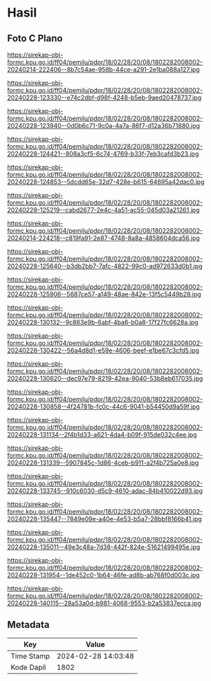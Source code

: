# Hasil

## Foto C Plano

https://sirekap-obj-formc.kpu.go.id/ff04/pemilu/pdpr/18/02/28/20/08/1802282008002-20240214-222406--8b7c54ae-958b-44ce-a291-2e1ba088a127.jpg

https://sirekap-obj-formc.kpu.go.id/ff04/pemilu/pdpr/18/02/28/20/08/1802282008002-20240228-123330--e74c2dbf-d98f-4248-b5eb-9aed20478737.jpg

https://sirekap-obj-formc.kpu.go.id/ff04/pemilu/pdpr/18/02/28/20/08/1802282008002-20240228-123940--0d0b6c71-9c0a-4a7a-86f7-d12a36b71880.jpg

https://sirekap-obj-formc.kpu.go.id/ff04/pemilu/pdpr/18/02/28/20/08/1802282008002-20240228-124421--808a3cf5-6c74-4769-b33f-7eb3cafd3b23.jpg

https://sirekap-obj-formc.kpu.go.id/ff04/pemilu/pdpr/18/02/28/20/08/1802282008002-20240228-124853--5dcdd65e-32d7-428e-b615-64695a42dac0.jpg

https://sirekap-obj-formc.kpu.go.id/ff04/pemilu/pdpr/18/02/28/20/08/1802282008002-20240228-125219--cabd2677-2e4c-4a51-ac55-045d03a21261.jpg

https://sirekap-obj-formc.kpu.go.id/ff04/pemilu/pdpr/18/02/28/20/08/1802282008002-20240214-224218--c819fa91-2e87-4748-8a8a-4858604dca56.jpg

https://sirekap-obj-formc.kpu.go.id/ff04/pemilu/pdpr/18/02/28/20/08/1802282008002-20240228-125640--b3db2bb7-7afc-4822-99c0-ad972633d0b1.jpg

https://sirekap-obj-formc.kpu.go.id/ff04/pemilu/pdpr/18/02/28/20/08/1802282008002-20240228-125906--5687ce57-a149-48ae-842e-13f5c5449b28.jpg

https://sirekap-obj-formc.kpu.go.id/ff04/pemilu/pdpr/18/02/28/20/08/1802282008002-20240228-130132--9c863e9b-6abf-4ba6-b0a8-17f27fc6628a.jpg

https://sirekap-obj-formc.kpu.go.id/ff04/pemilu/pdpr/18/02/28/20/08/1802282008002-20240228-130422--56a4d8d1-e59e-4606-beef-e1be67c3cfd5.jpg

https://sirekap-obj-formc.kpu.go.id/ff04/pemilu/pdpr/18/02/28/20/08/1802282008002-20240228-130620--dec97e79-8219-42ea-9040-53b8eb617035.jpg

https://sirekap-obj-formc.kpu.go.id/ff04/pemilu/pdpr/18/02/28/20/08/1802282008002-20240228-130858--4f24781b-fc0c-44c6-9041-b54450d9a59f.jpg

https://sirekap-obj-formc.kpu.go.id/ff04/pemilu/pdpr/18/02/28/20/08/1802282008002-20240228-131134--2f4b1d33-a621-4da4-b09f-915de032c4ee.jpg

https://sirekap-obj-formc.kpu.go.id/ff04/pemilu/pdpr/18/02/28/20/08/1802282008002-20240228-131339--5907845c-1d86-4ceb-b911-a2f4b725a0e8.jpg

https://sirekap-obj-formc.kpu.go.id/ff04/pemilu/pdpr/18/02/28/20/08/1802282008002-20240228-133745--910c6030-d5c9-4610-adac-84b410022d93.jpg

https://sirekap-obj-formc.kpu.go.id/ff04/pemilu/pdpr/18/02/28/20/08/1802282008002-20240228-135447--7849e09e-a40e-4e53-b5a7-28bbf8166b41.jpg

https://sirekap-obj-formc.kpu.go.id/ff04/pemilu/pdpr/18/02/28/20/08/1802282008002-20240228-135011--49e3c48a-7d38-442f-824e-51621499495e.jpg

https://sirekap-obj-formc.kpu.go.id/ff04/pemilu/pdpr/18/02/28/20/08/1802282008002-20240228-131954--1de452c0-1b64-46fe-ad8b-ab768f0d003c.jpg

https://sirekap-obj-formc.kpu.go.id/ff04/pemilu/pdpr/18/02/28/20/08/1802282008002-20240228-140115--28a53a0d-b981-4068-9553-b2a53837ecca.jpg


## Metadata

| Key        | Value               |
| ---------- | ------------------- |
| Time Stamp | 2024-02-28 14:03:48 |
| Kode Dapil | 1802                |



